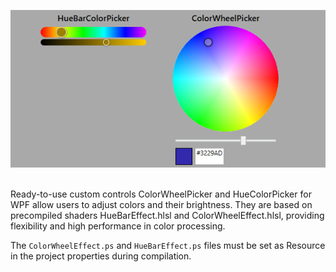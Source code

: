 <div align="center">

<img src="https://github.com/Greedeks/WpfColorShaderPicker/blob/6798d0353c06d1518ad5a45d2d4a3b651d871814/prw.png"/><br/><br/>

</div>

Ready-to-use custom controls ColorWheelPicker and HueColorPicker for WPF allow users to adjust colors and their brightness.
They are based on precompiled shaders HueBarEffect.hlsl and ColorWheelEffect.hlsl, providing flexibility and high performance in color processing.

The  `ColorWheelEffect.ps` and `HueBarEffect.ps` files must be set as Resource in the project properties during compilation.


